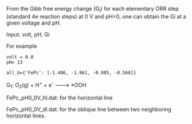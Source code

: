 From the Gibb free energy change (G<sub>i</sub>) for each elementary ORR step (standard 4e reaction steps) at 0 V and pH=0, one can obtain the Gi at a given voltage and pH.

Input: 
     volt, pH, Gi
 
 For example
 
    volt = 0.0
    pH= 13

    all_G={'FePc': [-1.406, -1.961, -0.985, -0.568]}

G<sub>1</sub>: O<sub>2</sub>(g) + H<sup>+</sup> + e<sup>-</sup> ---> *OOH

FePc_pH0_0V_hl.dat:  for the horizontal line

FePc_pH0_0V_dl.dat: for the oblique line between two neighboring horizontal lines. 
